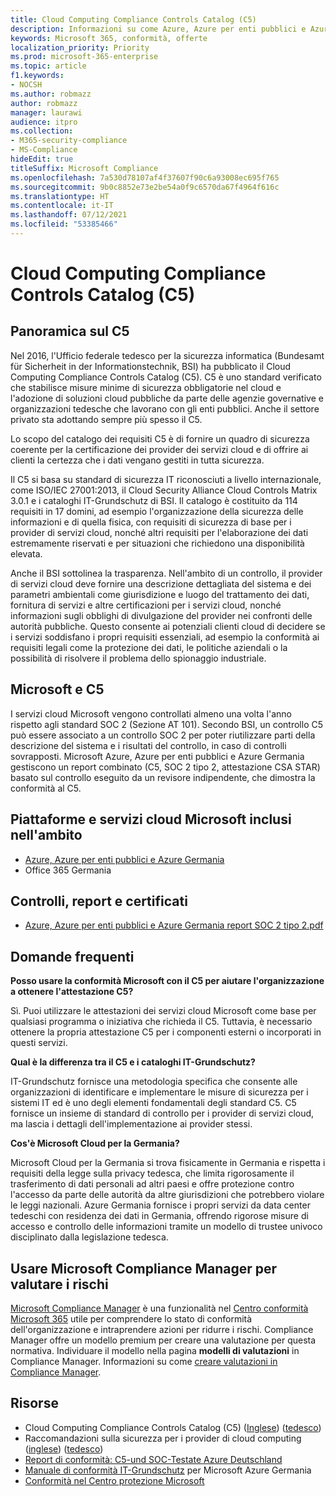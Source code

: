 ```yaml
---
title: Cloud Computing Compliance Controls Catalog (C5)
description: Informazioni su come Azure, Azure per enti pubblici e Azure Germania hanno dimostrato la propria conformità al Cloud Computing Compliance Controls Catalog (C5).
keywords: Microsoft 365, conformità, offerte
localization_priority: Priority
ms.prod: microsoft-365-enterprise
ms.topic: article
f1.keywords:
- NOCSH
ms.author: robmazz
author: robmazz
manager: laurawi
audience: itpro
ms.collection:
- M365-security-compliance
- MS-Compliance
hideEdit: true
titleSuffix: Microsoft Compliance
ms.openlocfilehash: 7a530d78107af4f37607f90c6a93008ec695f765
ms.sourcegitcommit: 9b0c8852e73e2be54a0f9c6570da67f4964f616c
ms.translationtype: HT
ms.contentlocale: it-IT
ms.lasthandoff: 07/12/2021
ms.locfileid: "53385466"
---
```

# <a name="cloud-computing-compliance-controls-catalog-c5"></a>Cloud Computing Compliance Controls Catalog (C5)

## <a name="c5-overview"></a>Panoramica sul C5

Nel 2016, l'Ufficio federale tedesco per la sicurezza informatica (Bundesamt für Sicherheit in der Informationstechnik, BSI) ha pubblicato il Cloud Computing Compliance Controls Catalog (C5). C5 è uno standard verificato che stabilisce misure minime di sicurezza obbligatorie nel cloud e l'adozione di soluzioni cloud pubbliche da parte delle agenzie governative e organizzazioni tedesche che lavorano con gli enti pubblici. Anche il settore privato sta adottando sempre più spesso il C5.

Lo scopo del catalogo dei requisiti C5 è di fornire un quadro di sicurezza coerente per la certificazione dei provider dei servizi cloud e di offrire ai clienti la certezza che i dati vengano gestiti in tutta sicurezza.

Il C5 si basa su standard di sicurezza IT riconosciuti a livello internazionale, come ISO/IEC 27001:2013, il Cloud Security Alliance Cloud Controls Matrix 3.0.1 e i cataloghi IT-Grundschutz di BSI. Il catalogo è costituito da 114 requisiti in 17 domini, ad esempio l'organizzazione della sicurezza delle informazioni e di quella fisica, con requisiti di sicurezza di base per i provider di servizi cloud, nonché altri requisiti per l'elaborazione dei dati estremamente riservati e per situazioni che richiedono una disponibilità elevata.

Anche il BSI sottolinea la trasparenza. Nell'ambito di un controllo, il provider di servizi cloud deve fornire una descrizione dettagliata del sistema e dei parametri ambientali come giurisdizione e luogo del trattamento dei dati, fornitura di servizi e altre certificazioni per i servizi cloud, nonché informazioni sugli obblighi di divulgazione del provider nei confronti delle autorità pubbliche. Questo consente ai potenziali clienti cloud di decidere se i servizi soddisfano i propri requisiti essenziali, ad esempio la conformità ai requisiti legali come la protezione dei dati, le politiche aziendali o la possibilità di risolvere il problema dello spionaggio industriale.

## <a name="microsoft-and-c5"></a>Microsoft e C5

I servizi cloud Microsoft vengono controllati almeno una volta l'anno rispetto agli standard SOC 2 (Sezione AT 101). Secondo BSI, un controllo C5 può essere associato a un controllo SOC 2 per poter riutilizzare parti della descrizione del sistema e i risultati del controllo, in caso di controlli sovrapposti. Microsoft Azure, Azure per enti pubblici e Azure Germania gestiscono un report combinato (C5, SOC 2 tipo 2, attestazione CSA STAR) basato sul controllo eseguito da un revisore indipendente, che dimostra la conformità al C5.

## <a name="microsoft-in-scope-cloud-platforms--services"></a>Piattaforme e servizi cloud Microsoft inclusi nell'ambito

- [Azure, Azure per enti pubblici e Azure Germania](https://go.microsoft.com/fwlink/p/?linkid=2051569)
- Office 365 Germania

## <a name="audits-reports-and-certificates"></a>Controlli, report e certificati

- [Azure, Azure per enti pubblici e Azure Germania report SOC 2 tipo 2.pdf](https://go.microsoft.com/fwlink/p/?linkid=2093520)

## <a name="frequently-asked-questions"></a>Domande frequenti

**Posso usare la conformità Microsoft con il C5 per aiutare l'organizzazione a ottenere l'attestazione C5?**

Sì. Puoi utilizzare le attestazioni dei servizi cloud Microsoft come base per qualsiasi programma o iniziativa che richieda il C5. Tuttavia, è necessario ottenere la propria attestazione C5 per i componenti esterni o incorporati in questi servizi.

**Qual è la differenza tra il C5 e i cataloghi IT-Grundschutz?**

IT-Grundschutz fornisce una metodologia specifica che consente alle organizzazioni di identificare e implementare le misure di sicurezza per i sistemi IT ed è uno degli elementi fondamentali degli standard C5. C5 fornisce un insieme di standard di controllo per i provider di servizi cloud, ma lascia i dettagli dell'implementazione ai provider stessi.

**Cos'è Microsoft Cloud per la Germania?**

Microsoft Cloud per la Germania si trova fisicamente in Germania e rispetta i requisiti della legge sulla privacy tedesca, che limita rigorosamente il trasferimento di dati personali ad altri paesi e offre protezione contro l'accesso da parte delle autorità da altre giurisdizioni che potrebbero violare le leggi nazionali. Azure Germania fornisce i propri servizi da data center tedeschi con residenza dei dati in Germania, offrendo rigorose misure di accesso e controllo delle informazioni tramite un modello di trustee univoco disciplinato dalla legislazione tedesca.

## <a name="use-microsoft-compliance-manager-to-assess-your-risk"></a>Usare Microsoft Compliance Manager per valutare i rischi

[Microsoft Compliance Manager](/microsoft-365/compliance/compliance-manager) è una funzionalità nel [Centro conformità Microsoft 365](/microsoft-365/compliance/microsoft-365-compliance-center) utile per comprendere lo stato di conformità dell'organizzazione e intraprendere azioni per ridurre i rischi. Compliance Manager offre un modello premium per creare una valutazione per questa normativa. Individuare il modello nella pagina **modelli di valutazioni** in Compliance Manager. Informazioni su come [creare valutazioni in Compliance Manager](/microsoft-365/compliance/compliance-manager-assessments).

## <a name="resources"></a>Risorse

- Cloud Computing Compliance Controls Catalog (C5) ([Inglese](https://www.bsi.bund.de/EN/Topics/CloudComputing/Compliance_Criteria_Catalogue/Compliance_Criteria_Catalogue_node.html)) ([tedesco](https://www.bsi.bund.de/DE/Themen/DigitaleGesellschaft/CloudComputing/Kriterienkatalog/Kriterienkatalog_node.html))
- Raccomandazioni sulla sicurezza per i provider di cloud computing ([inglese](https://www.bsi.bund.de/EN/Topics/CloudComputing/Secure_use_of_cloud_services/Secure_use_cloud_services_node.html)) ([tedesco](https://www.bsi.bund.de/DE/Themen/DigitaleGesellschaft/CloudComputing/Sichere_Nutzung_Cloud/Sichere_Nutzung_Cloud_node.html))
- [Report di conformità: C5-und SOC-Testate Azure Deutschland](https://servicetrust.microsoft.com/ViewPage/MSComplianceGuide?command=Download&downloadType=Document&downloadId=df100ae1-baf9-4785-8a6d-864c0bc5c308&docTab=4ce99610-c9c0-11e7-8c2c-f908a777fa4d_SOC%20%2F%20SSAE%2016%20Reports)
- [Manuale di conformità IT-Grundschutz](https://gallery.technet.microsoft.com/Azure-Germany-IT-fca4afd7) per Microsoft Azure Germania
- [Conformità nel Centro protezione Microsoft](https://www.microsoft.com/trust-center/compliance/compliance-overview)
